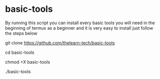 # basic-tools
By running this script you can install every basic tools you will need in the beginning of termux as a beginner and it is very easy to install just follow the steps below

git clone https://github.com/thelearn-tech/basic-tools

cd basic-tools

chmod +X basic-tools

./basic-tools
